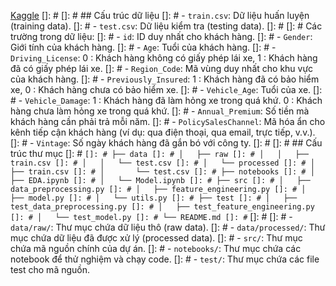 [Kaggle](https://www.kaggle.com/competitions/qtdt-project-ii/data)
[]: # 
[]: # ## Cấu trúc dữ liệu
[]: # - `train.csv`: Dữ liệu huấn luyện (training data).
[]: # - `test.csv`: Dữ liệu kiểm tra (testing data).
[]: # 
[]: # Các trường trong dữ liệu:
[]: # - `id`: ID duy nhất cho khách hàng.
[]: # - `Gender`: Giới tính của khách hàng.
[]: # - `Age`: Tuổi của khách hàng.
[]: # - `Driving_License`: 0 : Khách hàng không có giấy phép lái xe, 1 : Khách hàng đã có giấy phép lái xe.
[]: # - `Region_Code`: Mã vùng duy nhất cho khu vực của khách hàng.
[]: # - `Previously_Insured`: 1 : Khách hàng đã có bảo hiểm xe, 0 : Khách hàng chưa có bảo hiểm xe.
[]: # - `Vehicle_Age`: Tuổi của xe.
[]: # - `Vehicle_Damage`: 1 : Khách hàng đã làm hỏng xe trong quá khứ. 0 : Khách hàng chưa làm hỏng xe trong quá khứ.
[]: # - `Annual_Premium`: Số tiền mà khách hàng cần phải trả mỗi năm.
[]: # - `PolicySalesChannel`: Mã hóa ẩn cho kênh tiếp cận khách hàng (ví dụ: qua điện thoại, qua email, trực tiếp, v.v.).
[]: # - `Vintage`: Số ngày khách hàng đã gắn bó với công ty.
[]: # 
[]: # ## Cấu trúc thư mục
[]: # ```
[]: # ├── data
[]: # │   ├── raw
[]: # │   │   ├── train.csv
[]: # │   │   └── test.csv
[]: # │   └── processed
[]: # │       ├── train.csv
[]: # │       └── test.csv
[]: # ├── notebooks
[]: # │   ├── EDA.ipynb
[]: # │   └── Model.ipynb
[]: # ├── src
[]: # │   ├── data_preprocessing.py
[]: # │   ├── feature_engineering.py
[]: # │   ├── model.py
[]: # │   └── utils.py
[]: # ├── test
[]: # │   ├── test_data_preprocessing.py
[]: # │   ├── test_feature_engineering.py
[]: # │   └── test_model.py
[]: # └── README.md
[]: # ```
[]: # 
[]: # - `data/raw/`: Thư mục chứa dữ liệu thô (raw data).
[]: # - `data/processed/`: Thư mục chứa dữ liệu đã được xử lý (processed data).
[]: # - `src/`: Thư mục chứa mã nguồn chính của dự án.
[]: # - `notebooks/`: Thư mục chứa các notebook để thử nghiệm và chạy code.
[]: # - `test/`: Thư mục chứa các file test cho mã nguồn.